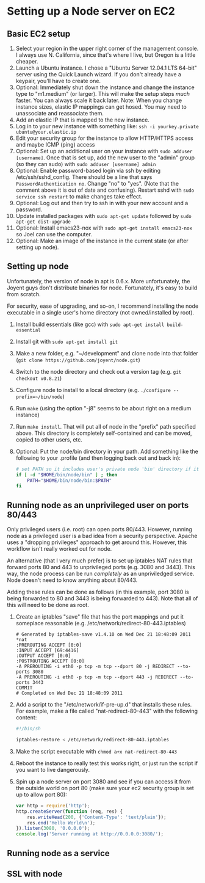 Setting up a Node server on EC2
===============================

## Basic EC2 setup

1. Select your region in the upper right corner of the management console. I always use N. California, since that's where I live, but Oregon is a little cheaper.
2. Launch a Ubuntu instance. I chose a "Ubuntu Server 12.04.1 LTS 64-bit" server using the Quick Launch wizard. If you don't already have a keypair, you'll have to create one.
3. Optional: Immediately shut down the instance and change the instance type to "m1.medium" (or larger). This will make the setup steps _much_ faster. You can always scale it back later. Note: When you change instance sizes, elastic IP mappings can get hosed. You may need to unassociate and reassociate them.
4. Add an elastic IP that is mapped to the new instance.
5. Log in to your new instance with something like: ```ssh -i yourkey.private ubuntu@your.elastic.ip```
6. Edit your security group for the instance to allow HTTP/HTTPS access and maybe ICMP (ping) access
7. Optional: Set up an additional user on your instance with ```sudo adduser [username]```. Once that is set up, add the new user to the "admin" group (so they can sudo) with ```sudo adduser [username] admin```
8. Optional: Enable password-based login via ssh by editing /etc/ssh/sshd_config. There should be a line that says ```PasswordAuthentication no```. Change "no" to "yes". (Note that the comment above it is out of date and confusing). Restart sshd with ```sudo service ssh restart``` to make changes take effect.
9. Optional: Log out and then try to ssh in with your new account and a password.
10. Update installed packages with ```sudo apt-get update``` followed by ```sudo apt-get dist-upgrade```
11. Optional: Install emacs23-nox with ```sudo apt-get install emacs23-nox``` so Joel can use the computer. 
12. Optional: Make an image of the instance in the current state (or after setting up node).

## Setting up node

Unfortunately, the version of node in apt is 0.6.x. More unfortunately, the Joyent guys don't distribute binaries for node. Fortunately, it's easy to build from scratch.

For security, ease of upgrading, and so-on, I recommend installing the node executable in a single user's home directory (not owned/installed by root). 

1. Install build essentials (like gcc) with ```sudo apt-get install build-essential```
2. Install git with ```sudo apt-get install git```
3. Make a new folder, e.g. "~/development" and clone node into that folder (```git clone https://github.com/joyent/node.git```)
4. Switch to the node directory and check out a version tag (e.g. ```git checkout v0.8.21```)
5. Configure node to install to a local directory (e.g. ```./configure --prefix=~/bin/node```)
6. Run ```make``` (using the option "-j8" seems to be about right on a medium instance)
7. Run ```make install```. That will put all of node in the "prefix" path specified above. This directory is completely self-contained and can be moved, copied to other users, etc.
8. Optional: Put the node/bin directory in your path. Add something like the following to your .profile (and then logging back out and back in):

    ```bash
    # set PATH so it includes user's private node 'bin' directory if it exists
    if [ -d "$HOME/bin/node/bin" ] ; then
        PATH="$HOME/bin/node/bin:$PATH"
    fi
    ```


## Running node as an unprivileged user on ports 80/443

Only privileged users (i.e. root) can open ports 80/443. However, running node as a privileged user is a bad idea from a security perspective. Apache uses a "dropping privileges" approach to get around this. However, this workflow isn't really worked out for node.

An alternative (that I very much prefer) is to set up iptables NAT rules that forward ports 80 and 443 to unprivileged ports (e.g. 3080 and 3443). This way, the node process can be run _completely_ as an unpriviledged service. Node doesn't need to know anything about 80/443.

Adding these rules can be done as follows (in this example, port 3080 is being forwarded to 80 and 3443 is being forwarded to 443). Note that all of this will need to be done as root.

1. Create an iptables "save" file that has the port mappings and put it someplace reasonable (e.g. /etc/network/redirect-80-443.iptables)

    ```
    # Generated by iptables-save v1.4.10 on Wed Dec 21 18:48:09 2011
    *nat
    :PREROUTING ACCEPT [0:0]
    :INPUT ACCEPT [69:4416]
    :OUTPUT ACCEPT [0:0]
    :POSTROUTING ACCEPT [0:0]
    -A PREROUTING -i eth0 -p tcp -m tcp --dport 80 -j REDIRECT --to-ports 3080
    -A PREROUTING -i eth0 -p tcp -m tcp --dport 443 -j REDIRECT --to-ports 3443
    COMMIT
    # Completed on Wed Dec 21 18:48:09 2011
    ```

2. Add a script to the "/etc/network/if-pre-up.d" that installs these rules. For example, make a file called "nat-redirect-80-443" with the following content:

    ```bash
    #!/bin/sh

    iptables-restore < /etc/network/redirect-80-443.iptables
    ```

3. Make the script executable with ```chmod a+x nat-redirect-80-443```
4. Reboot the instance to really test this works right, or just run the script if you want to live dangerously.
5. Spin up a node server on port 3080 and see if you can access it from the outside world on port 80 (make sure your ec2 security group is set up to allow port 80):

    ```javascript
    var http = require('http');
    http.createServer(function (req, res) {
        res.writeHead(200, {'Content-Type': 'text/plain'});
        res.end('Hello World\n');
    }).listen(3080, '0.0.0.0');
    console.log('Server running at http://0.0.0.0:3080/');
    ```

## Running node as a service



## SSL with node

